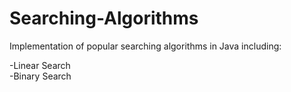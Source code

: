# Searching-Algorithms
Implementation of popular searching algorithms in Java including:

-Linear Search  
-Binary Search  

